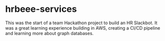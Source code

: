 # hrbeee-services

This was the start of a team Hackathon project to build an HR Slackbot. It was a great learning experience building in AWS, creating a CI/CD pipeline and learning more about graph databases.
